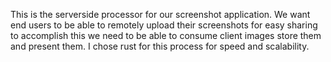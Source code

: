 This is the serverside processor for our screenshot application. We want end users to be able to remotely upload their screenshots for easy sharing
to accomplish this we need to be able to consume client images store them and present them. I chose rust for this process for speed and scalability.
